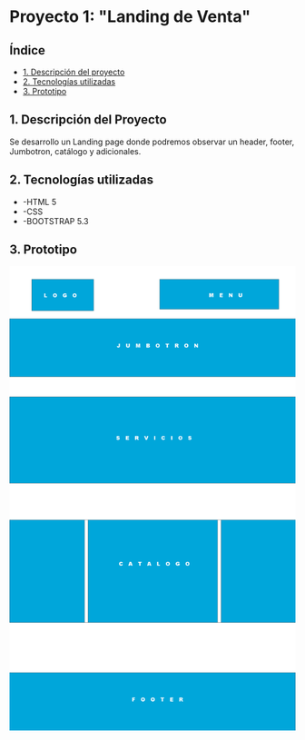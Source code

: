 # Proyecto 1: "Landing de Venta"

## Índice
* [1. Descripción del proyecto](#1-descripción-del-proyecto)
* [2. Tecnologías utilizadas](#2-tecnologias-utilizadas)
* [3. Prototipo](#3-prototipo)

## 1. Descripción del Proyecto
Se desarrollo un Landing page donde podremos observar un header, footer, Jumbotron, catálogo y adicionales.


## 2. Tecnologías utilizadas
* -HTML 5
* -CSS
* -BOOTSTRAP 5.3

## 3. Prototipo
![Prototipo](/images/prototipo.jpg)